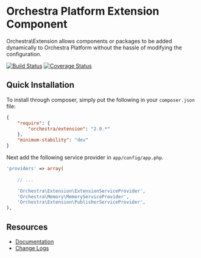 Orchestra Platform Extension Component
==============

Orchestra\Extension allows components or packages to be added dynamically to Orchestra Platform without the hassle of modifying the configuration.

[![Build Status](https://travis-ci.org/orchestral/extension.png?branch=master)](https://travis-ci.org/orchestral/extension) [![Coverage Status](https://coveralls.io/repos/orchestral/extension/badge.png?branch=master)](https://coveralls.io/r/orchestral/extension?branch=master)

## Quick Installation

To install through composer, simply put the following in your `composer.json` file:

```json
{
	"require": {
		"orchestra/extension": "2.0.*"
	},
	"minimum-stability": "dev"
}
```

Next add the following service provider in `app/config/app.php`.

```php
'providers' => array(
	
	// ...

	'Orchestra\Extension\ExtensionServiceProvider',
	'Orchestra\Memory\MemoryServiceProvider',
	'Orchestra\Extension\PublisherServiceProvider',
),
```

## Resources

* [Documentation](http://orchestraplatform.com/docs/2.0/components/extension)
* [Change Logs](https://github.com/orchestral/extension/wiki/Change-Logs)
